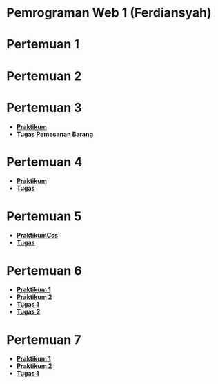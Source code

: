 # Pemrograman Web 1 (Ferdiansyah)

# Pertemuan 1

# Pertemuan 2

# Pertemuan 3

- **[Praktikum](https://terpadu-nurul-fikri.github.io/pemweb_1/pertemuan3/Praktikum/index.html)**
- **[Tugas Pemesanan Barang](https://terpadu-nurul-fikri.github.io/pemweb_1/pertemuan3/tugas_pemesanan_barang/index.html)**

# Pertemuan 4

- **[Praktikum](https://terpadu-nurul-fikri.github.io/pemweb_1/pertemuan4/Praktikum/home.html)**
- **[Tugas](https://terpadu-nurul-fikri.github.io/pemweb_1/pertemuan4/tugas/index.html)**

# Pertemuan 5

- **[PraktikumCss](https://terpadu-nurul-fikri.github.io/pemweb_1/pertemuan5/Praktikum_css/index.html)**
- **[Tugas](https://terpadu-nurul-fikri.github.io/pemweb_1/pertemuan5/tugas/index.html)**

# Pertemuan 6

- **[Praktikum 1](https://terpadu-nurul-fikri.github.io/pemweb_1/pertemuan6/praktikum/cssbox1.html)**
- **[Praktikum 2](https://terpadu-nurul-fikri.github.io/pemweb_1/pertemuan6/praktikum/cssbox2.html)**
- **[Tugas 1](https://terpadu-nurul-fikri.github.io/pemweb_1/pertemuan6/tugas_1/tugas.html)**
- **[Tugas 2](https://terpadu-nurul-fikri.github.io/pemweb_1/pertemuan6/tugas_2/tugas.html)**

# Pertemuan 7

- **[Praktikum 1](https://terpadu-nurul-fikri.github.io/pemweb_1/pertemuan7/praktikum/index.html)**
- **[Praktikum 2](https://terpadu-nurul-fikri.github.io/pemweb_1/pertemuan7/praktikum2/index.html)**
- **[Tugas 1](https://terpadu-nurul-fikri.github.io/pemweb_1/pertemuan7/tugas/index.html)**
